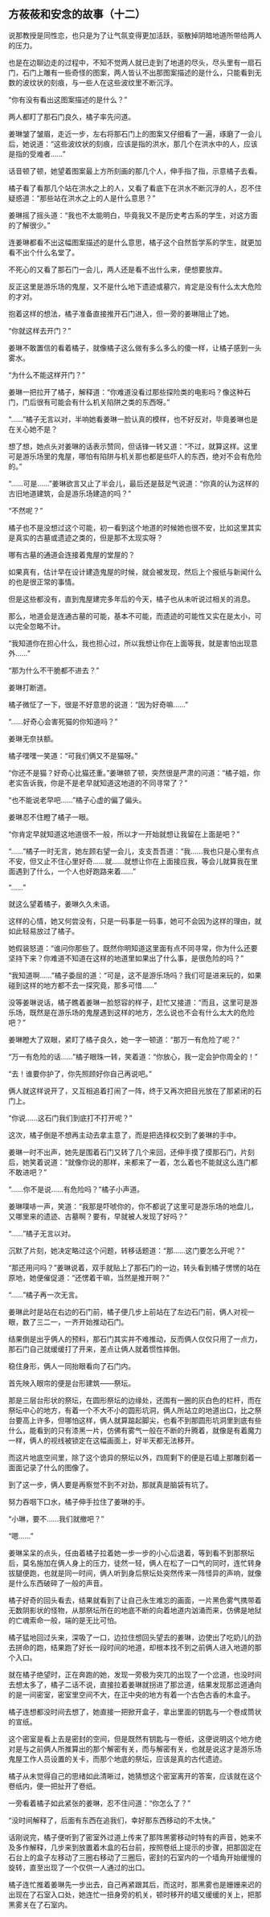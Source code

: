 ## 方莜莜和安念的故事（十二）

说那教授是同性恋，也只是为了让气氛变得更加活跃，驱散掉阴暗地道所带给两人的压力。

也是在边聊边走的过程中，不知不觉两人就已走到了地道的尽头，尽头里有一扇石门，石门上雕有一些奇怪的图案，两人皆认不出那图案描述的是什么，只能看到无数的波纹状的刻痕，与一些人在这些波纹里不断沉浮。

“你有没有看出这图案描述的是什么？”

两人都盯了那石门良久，橘子率先问道。

姜琳皱了皱眉，走近一步，左右将那石门上的图案又仔细看了一遍，琢磨了一会儿后，她说道：“这些波纹状的刻痕，应该是指的洪水，那几个在洪水中的人，应该是指的受难者……”

话音顿了顿，她望着图案最上方所刻画的那几个人，伸手指了指，示意橘子去看。

橘子看了看那几个站在洪水之上的人，又看了看底下在洪水不断沉浮的人，忍不住疑惑道：“那些站在洪水之上的人是什么意思？”

姜琳摇了摇头道：“我也不太能明白，毕竟我又不是历史考古系的学生，对这方面的了解很少。”

连姜琳都看不出这幅图案描述的是什么意思，橘子这个自然哲学系的学生，就更加看不出个什么名堂了。

不死心的又看了那石门一会儿，两人还是看不出什么来，便想要放弃。

反正这里是游乐场的鬼屋，又不是什么地下遗迹或墓穴，肯定是没有什么太大危险的才对。

抱着这样的想法，橘子准备直接推开石门进入，但一旁的姜琳阻止了她。

“你就这样去开门？”

姜琳不敢置信的看着橘子，就像橘子这么做有多么多么的傻一样，让橘子感到一头雾水。

“为什么不能这样开门？”

姜琳一把拉开了橘子，解释道：“你难道没看过那些探险类的电影吗？像这种石门，门后很有可能会有什么机关陷阱之类的东西呀。”

“……”橘子无言以对，半响她看姜琳一脸认真的模样，也不好反对，毕竟姜琳也是在关心她不是？

想了想，她点头对姜琳的话表示赞同，但话锋一转又道：“不过，就算这样。这里可是游乐场里的鬼屋，哪怕有陷阱与机关那也都是些吓人的东西，绝对不会有危险的。”

“……可是……”姜琳欲言又止了半会儿，最后还是鼓足气说道：“你真的认为这样的古旧地道建筑，会是游乐场建造的吗？”

“不然呢？”

橘子也不是没想过这个可能，初一看到这个地道的时候她也很不安，比如这里其实是真实的古墓或遗迹之类的，但是那不太现实呀？

哪有古墓的通道会连接着鬼屋的堂屋的？

如果真有，估计早在设计建造鬼屋的时候，就会被发现，然后上个报纸与新闻什么的也是很正常的事情。

但是这些都没有，直到鬼屋建完多年后的今天，橘子也从未听说过相关的消息。

那么，地道会是连通古墓的可能，基本不可能，而遗迹的可能性又实在是太小，可以完全忽略不计。

“我知道你在担心什么，我也担心过，所以我想让你在上面等我，就是害怕出现意外……”

“那为什么不干脆都不进去？”

姜琳打断道。

橘子微怔了一下，很是不好意思的说道：“因为好奇嘛……”

“……好奇心会害死猫的你知道吗？”

姜琳无奈扶额。

橘子嘿嘿一笑道：“可我们俩又不是猫呀。”

“你还不是猫？好奇心比猫还重。”姜琳顿了顿，突然很是严肃的问道：“橘子姐，你老实告诉我，你是不是老早就知道这地道的不同寻常了？”

“也不能说老早吧……”橘子心虚的偏了偏头。

姜琳忍不住瞪了橘子一眼。

“你肯定早就知道这地道很不一般，所以才一开始就想让我留在上面是吧？”

“……”橘子一时无言，她左顾右望一会儿，支支吾吾道：“我……我也只是心里有点不安，但又止不住心里好奇……就……就想让你在上面接应我，等会儿就算我在里面遇到了什么，一个人也好跑路来着……”

“……”

就这么望着橘子，姜琳久久未语。

这样的心情，她又何尝没有，只是一码事是一码事，她可不会因为这样的理由，就如此轻易放过了橘子。

她假装怒道：“谁问你那些了。既然你明知道这里面有点不同寻常，你为什么还要坚持下来？你难道不知道在这样的地道里如果出了什么事，是很危险的吗？”

“我知道啊……”橘子委屈的道：“可是，这不是游乐场吗？我们可是进来玩的，如果碰到这样的地方都不去一探究竟，那多可惜……”

没等姜琳说话，橘子瞧着姜琳一脸怒容的样子，赶忙又接道：“而且，这里可是游乐场，既然是在游乐场的鬼屋遇到这样的地方，怎么说也不会有什么太大的危险吧？”

姜琳瞪大了双眼，紧盯了橘子良久，她一字一顿道：“那万一有危险了呢？”

“万一有危险的话……”橘子眼珠一转，笑着道：“你放心，我一定会护你周全的！”

“去！谁要你护了，你先照顾好你自己再说吧。”

俩人就这样说开了，又互相追着打闹了一阵，终于又再次把目光放在了那紧闭的石门上。

“你说……这石门我们到底打不打开呢？”

这次，橘子倒是不想再主动去拿主意了，而是把选择权交到了姜琳的手中。

姜琳一时不出声，她先是围着石门又转了几个来回，还伸手摸了摸那石门，片刻后，她笑着说道：“就像你说的那样，来都来了一着，怎么着也不能就这么连门都不敢进吧？”

“……你不是说……有危险吗？”橘子小声道。

姜琳噗哧一声，笑道：“我那是吓唬你的，你不都说了这里可是游乐场的地盘儿，又哪里来的遗迹、古墓啊？要有，早就被人发现了好吗？”

“……”橘子无言以对。

沉默了片刻，她决定略过这个问题，转移话题道：“那……这门要怎么开呢？”

“那还用问吗？”姜琳说着，双手就贴上了那石门的一边，转头看到橘子愣愣的站在原地，她便催促道：“还愣着干嘛，当然是推开啊？”

“……”橘子再一次无言。

姜琳此时是站在右边的石门前，橘子便几步上前站在了左边石门前，俩人对视一眼，数了三二一，一齐开始推动石门。

结果倒是出乎俩人的预料，那石门其实并不难推动，反而俩人仅仅只用了一点力，那石门自己就缓缓打了开来，差点让俩人就着惯性摔倒。

稳住身形，俩人一同抬眼看向了石门内。

首先映入眼帘的便是台形建筑——祭坛。

那是三层台形状的祭坛，在圆形祭坛的边缘处，还围有一圈的灰白色的栏杆，而在祭坛中心的地方，有着一个不大不小的圆形坑洞，俩人所站立的地道出口，比之祭台要高上许多，但哪怕这样，俩人就算踮起脚尖，也看不到那圆形坑洞里到底有些什么，能看到的只有漆黑一片，仿佛有雾气一般在不断的升腾着，就像是有着魔力一样，俩人的视线被锁定在这幅画面上，好半天都无法移开。

而这片地底空间里，除了这个诡异的祭坛以外，四周剩下的便是石墙上那雕刻着一面面记录了什么的图像了。

到了这一步，俩人要是再察觉不到不对劲，那就真是脑袋有坑了。

努力吞咽下口水，橘子伸手拉住了姜琳的手。

“小琳，要不……我们就撤吧？”

“嗯……”

姜琳呆呆的点头，任由着橘子拉着她一步一步的小心后退着，等到看不到那祭坛后，莫名施加在俩人身上的压力，徒然一轻，俩人在松了一口气的同时，连忙转身拔腿便跑，也就是同一时间，俩人听到身后祭坛处突然传来一阵怪异的声响，就像是什么东西破碎了一般的声音。

橘子好奇的回头看去，结果就看到了让自己永生难忘的画面，一片黑色雾气携带着无数阴影状的怪物，从那祭坛所在的地底不断的向着地道内汹涌而来，仿佛是地狱的亡魂索命一般，端的是无比可怕。

橘子猛地回过头来，深吸了一口，边拉住想回头望去的姜琳，边使出了吃奶儿的劲去拼命的跑，结果跑了好长一段时间的地道，却根本找不到之前俩人进入地道的那个入口。

就在橘子绝望时，正在奔跑的她，发现一旁极为突兀的出现了一个岔道，也没时间去想太多了，橘子二话不说，直接拉着姜琳就拐进了那岔道，结果发现那岔道通向的是一间密室，密室里空间不大，在正中央的地方有着一个古色古香的木盒子。

橘子连想都没时间去想了，她直接一把掀开盒子，拿出里面的钥匙与一个卷成筒状的宣纸。

这个密室是看上去是密封的空间，但是既然有钥匙与一卷纸，这便说明这个地方绝对是与之前俩人所推算出的那个解密有关，而与解密有关，也就是说这才是游乐场鬼屋工作人员设置的关卡，而那个地底的祭坛，应该是真的古代遗迹。

橘子从未觉得自己的思绪如此清晰过，她猜想这个密室离开的答案，应该就在这个卷纸内，便一把扯开了卷纸。

一旁看着橘子如此紧张的姜琳，忍不住问道：“你怎么了？”

“没时间解释了，后面有东西在追我们，幸好那东西移动的不太快。”

话刚说完，橘子便听到了密室外过道上传来了那阵黑雾移动时特有的声音，她来不及多作解释，几步来到放置着木盒的石台前，按照卷纸上提示的步骤，把那固定在石台上的盒子左移动了三圈右移动了三圈后，密封的石室内的一个墙角开始缓慢的旋转，直至出现了一个仅供一人通过的出口。

橘子连忙推着姜琳先一步出去，自己再紧跟其后，而这时，那黑雾也是姗姗来迟的出现在了石室入口处，她连忙一扭身旁的机关，顿时移开的墙又缓缓的关上，把那黑雾关在了石室内。
